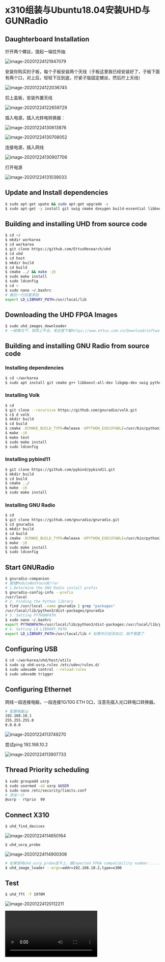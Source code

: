 # x310组装与Ubuntu18.04安装UHD与GUNRadio

## Daughterboard Installation

拧开两个螺丝，提起一端往外抽

![image-20201224121947079](Ubuntu18.04安装UHD与GUNRadio连接x310.assets/image-20201224121947079.png)

安装你购买的子板，每个子板安装两个天线（子板这里我已经安装好了，子板下面有两个口，对上后，轻轻下压到底，拧紧子版固定螺丝，然后拧上天线）

![image-20201224122036745](Ubuntu18.04安装UHD与GUNRadio连接x310.assets/image-20201224122036745.png)

扣上盖板，安装外置天线

![image-20201224122659729](Ubuntu18.04安装UHD与GUNRadio连接x310.assets/image-20201224122659729.png)

插入电源，插入光转电转换器：

![image-20201224130613876](Ubuntu18.04安装UHD与GUNRadio连接x310.assets/image-20201224130613876.png)

![image-20201224130708052](Ubuntu18.04安装UHD与GUNRadio连接x310.assets/image-20201224130708052.png)

连接电源，插入网线

![image-20201224130907706](Ubuntu18.04安装UHD与GUNRadio连接x310.assets/image-20201224130907706.png)

打开电源

![image-20201224131039033](Ubuntu18.04安装UHD与GUNRadio连接x310.assets/image-20201224131039033.png)



## Update and Install dependencies

```bash
$ sudo apt-get upate && sudo apt-get upgrade -y
$ sudo apt-get -y install git swig cmake doxygen build-essential libboost-all-dev libtool libusb-1.0-0 libusb-1.0-0-dev libudev-dev libncurses5-dev libfftw3-bin libfftw3-dev libfftw3-doc libcppunit-1.14-0 libcppunit-dev libcppunit-doc ncurses-bin cpufrequtils python-numpy python-numpy-doc python-numpy-dbg python-scipy python-docutils qt4-bin-dbg qt4-default qt4-doc libqt4-dev libqt4-dev-bin python-qt4 python-qt4-dbg python-qt4-dev python-qt4-doc python-qt4-doc libqwt6abi1 libfftw3-bin libfftw3-dev libfftw3-doc ncurses-bin libncurses5 libncurses5-dev libncurses5-dbg libfontconfig1-dev libxrender-dev libpulse-dev swig g++ automake autoconf libtool python-dev libfftw3-dev libcppunit-dev libboost-all-dev libusb-dev libusb-1.0-0-dev fort77 libsdl1.2-dev python-wxgtk3.0 git libqt4-dev python-numpy ccache python-opengl libgsl-dev python-cheetah python-mako python-lxml doxygen qt4-default qt4-dev-tools libusb-1.0-0-dev libqwtplot3d-qt5-dev pyqt4-dev-tools python-qwt5-qt4 cmake git wget libxi-dev gtk2-engines-pixbuf r-base-dev python-tk liborc-0.4-0 liborc-0.4-dev libasound2-dev python-gtk2 libzmq3-dev libzmq5 python-requests python-sphinx libcomedi-dev python-zmq libqwt-dev libqwt6abi1 python-six libgps-dev libgps23 gpsd gpsd-clients python-gps python-setuptools -y
```

## Building and installing UHD from source code

```bash
$ cd ~/
$ mkdir workarea
$ cd workarea
$ git clone https://github.com/EttusResearch/uhd
$ cd uhd
$ cd host
$ mkdir build
$ cd build
$ cmake ../ && make -j6
$ sudo make install
$ sudo ldconfig
$ cd ~
$ sudo nano ~/.bashrc
# 最后一行后面添加
export LD_LIBRARY_PATH=/usr/local/lib
```

## Downloading the UHD FPGA Images

```bash
$ sudo uhd_images_downloader 
# 一般情况下，官网上不去，来这里下载https://www.ettus.com.cn/Download/software/uhd_image_latest_release.html，然后拷贝到/usr/local/share/uhd/images
```

## Building and installing GNU Radio from source code

### Installing dependencies

```bash
$ cd ~/workarea
$ sudo apt install git cmake g++ libboost-all-dev libgmp-dev swig python3-numpy python3-mako python3-sphinx python3-lxml doxygen libfftw3-dev libsdl1.2-dev libgsl-dev libqwt-qt5-dev libqt5opengl5-dev python3-pyqt5 liblog4cpp5-dev libzmq3-dev python3-yaml python3-click python3-click-plugins python3-zmq python3-scipy
```

### Installing Volk

```bash
$ cd
$ git clone --recursive https://github.com/gnuradio/volk.git
$ c$ d volk
$ mkdir build
$ cd build
$ cmake -DCMAKE_BUILD_TYPE=Release -DPYTHON_EXECUTABLE=/usr/bin/python3 ../
$ make -j6
$ make test
$ sudo make install
$ sudo ldconfig
```

### Installing pybind11

```bash
$ git clone https://github.com/pybind/pybind11.git
$ mkdir build
$ cd build
$ cmake ../
$ make -j6
$ sudo make install
```

### Installing GNU Radio

```bash
$ cd
$ git clone https://github.com/gnuradio/gnuradio.git
$ cd gnuradio
$ mkdir build
$ cd build
$ cmake -DCMAKE_BUILD_TYPE=Release -DPYTHON_EXECUTABLE=/usr/bin/python3 ../
$ make -j6
$ sudo make install
$ sudo ldconfig
```

## Start GNURadio

```bash
$ gnuradio-companion
# 报错ModuleNotFoundError
# 1.Determine the GNU Radio install prefix
$ gnuradio-config-info --prefix
/usr/local
# 2. Finding the Python library
$ find /usr/local -name gnuradio | grep "packages"
/usr/local/lib/python3/dist-packages/gnuradio
# 3. Setting PYTHONPATH
$ sudo nano ~/.bashrc
export PYTHONPATH=/usr/local/lib/python3/dist-packages:/usr/local/lib/python3/site-packages:$PYTHONPATH
# 4. Setting LD_LIBRARY_PATH
export LD_LIBRARY_PATH=/usr/local/lib # 如果你已经添加过，就不需要了
```

## Configuring USB

```bash
$ cd ~/workarea/uhd/host/utils
$ sudo cp uhd-usrp.rules /etc/udev/rules.d/
$ sudo udevadm control --reload-rules
$ sudo udevadm trigger
```

## Configuring Ethernet

网线一段连接电脑，一段连接1G/10G ETH 0口，注意先插入光口转电口转换器。

```bash
# 配置电脑ip
192.168.10.1
255.255.255.0
0.0.0.0
```

![image-20201224113749270](Ubuntu18.04安装UHD与GUNRadio连接x310.assets/image-20201224113749270.png)

尝试ping 192.168.10.2

![image-20201224113907733](Ubuntu18.04安装UHD与GUNRadio连接x310.assets/image-20201224113907733.png)

## Thread Priority scheduling

```bash
$ sudo groupadd usrp
$ sudo usermod -aG usrp $USER
$ sudo nano /etc/security/limits.conf
# 添加一行
@usrp - rtprio  99
```

## Connect X310

```bash
$ uhd_find_devices
```

![image-20201224114650164](Ubuntu18.04安装UHD与GUNRadio连接x310.assets/image-20201224114650164.png)

```bash
$ uhd_usrp_probe
```

![image-20201224114900306](Ubuntu18.04安装UHD与GUNRadio连接x310.assets/image-20201224114900306.png)

```bash
# 如果使用uhd_usrp_probe连不上，报Expected FPGA compatibility number......
$ uhd_image_loader --args=addr=192.168.10.2,type=x300
```

## Test

```bash
$ uhd_fft -f 1970M
```

 ![image-20201224120112211](Ubuntu18.04安装UHD与GUNRadio连接x310.assets/image-20201224120112211.png)



<video src="Ubuntu18.04安装UHD与GUNRadio连接x310.assets/57449484e496d3b138e6bebf620f97d8.mp4"></video>